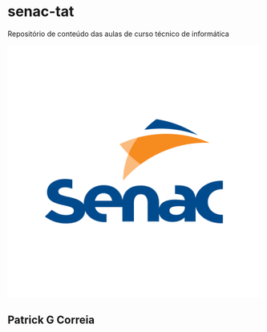 # senac-tat
Repositório de conteúdo das aulas de curso técnico de informática

![senac](https://github.com/PatrickHeiisen/senac-tat/blob/main/Uc1/Assets/senac.png)

## Patrick G Correia
